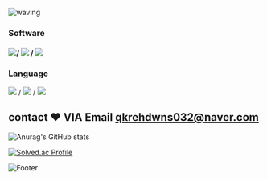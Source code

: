 ![waving](https://capsule-render.vercel.app/api?type=waving&height=200&text=DongjunPark&fontAlign=30&fontAlignY=35&color=gradient)


### Software
####  <img src="https://img.shields.io/badge/-Visual%20Studio-blue?style=for-the-badge&logo=Visual%20Studio2B%2B&logoColor=white">/ <img src="https://img.shields.io/badge/-Eclipse-orange?style=for-the-badge&logo=Eclipse2B%2B&logoColor=white"> / <img src="https://img.shields.io/badge/-Git-green?style=for-the-badge&logo=Git2B%2B&logoColor=white">

### Language

<img src="https://img.shields.io/badge/C-red?style=for-the-badge&logo=c2B%2B&logoColor=white"> / <img src="https://img.shields.io/badge/java-pink?style=for-the-badge&logo=java&logoColor=white"> / <img src="https://img.shields.io/badge/python-yellow?style=for-the-badge&logo=python&logoColor=white">


## contact ❤️ VIA Email qkrehdwns032@naver.com

![Anurag's GitHub stats](https://github-readme-stats.vercel.app/api?username=qkrehdwns032&show_icons=true&theme=radical)

[![Solved.ac Profile](http://mazassumnida.wtf/api/v2/generate_badge?boj=qkrehdwns032)](https://solved.ac/qkrehdwns032/)

![Footer](https://capsule-render.vercel.app/api?type=waving&color=gradient&height=200&section=footer)
